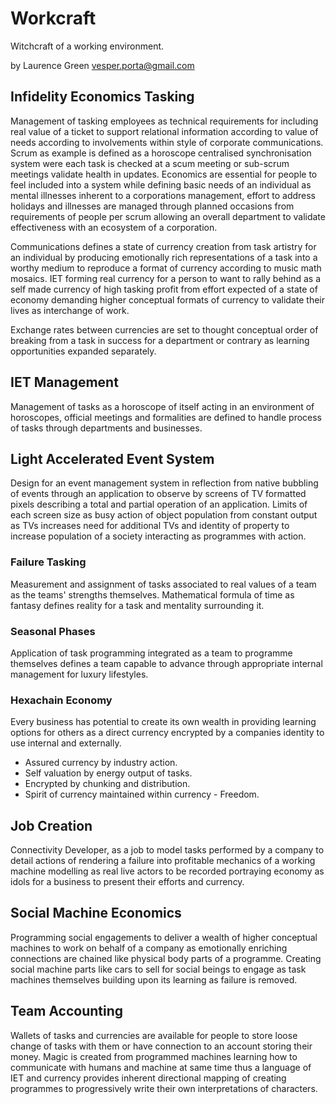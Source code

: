 # Workcraft
Witchcraft of a working environment.

by Laurence Green
vesper.porta@gmail.com

## Infidelity Economics Tasking
Management of tasking employees as technical requirements for including real value of a ticket to support relational information according to value of needs according to involvements within style of corporate communications. Scrum as example is defined as a horoscope centralised synchronisation system were each task is checked at a scum meeting or sub-scrum meetings validate health in updates.
Economics are essential for people to feel included into a system while defining basic needs of an individual as mental illnesses inherent to a corporations management, effort to address holidays and illnesses are managed through planned occasions from requirements of people per scrum allowing an overall department to validate effectiveness with an ecosystem of a corporation.

Communications defines a state of currency creation from task artistry for an individual by producing emotionally rich representations of a task into a worthy medium to reproduce a format of currency according to music math mosaics. IET forming real currency for a person to want to rally behind as a self made currency of high tasking profit from effort expected of a state of economy demanding higher conceptual formats of currency to validate their lives as interchange of work.

Exchange rates between currencies are set to thought conceptual order of breaking from a task in success for a department or contrary as learning opportunities expanded separately.

## IET Management
Management of tasks as a horoscope of itself acting in an environment of horoscopes, official meetings and formalities are defined to handle process of tasks through departments and businesses.

## Light Accelerated Event System
Design for an event management system in reflection from native bubbling of events through an application to observe by screens of TV formatted pixels describing a total and partial operation of an application. Limits of each screen size as busy action of object population from constant output as TVs increases need for additional TVs and identity of property to increase population of a society interacting as programmes with action.

### Failure Tasking
Measurement and assignment of tasks associated to real values of a team as the teams' strengths themselves. Mathematical formula of time as fantasy defines reality for a task and mentality surrounding it. 

### Seasonal Phases
Application of task programming integrated as a team to programme themselves defines a team capable to advance through appropriate internal management for luxury lifestyles.

### Hexachain Economy
Every business has potential to create its own wealth in providing learning options for others as a direct currency encrypted by a companies identity to use internal and externally.

* Assured currency by industry action.
* Self valuation by energy output of tasks.
* Encrypted by chunking and distribution.
* Spirit of currency maintained within currency - Freedom.

## Job Creation
Connectivity Developer, as a job to model tasks performed by a company to detail actions of rendering a failure into profitable mechanics of a working machine modelling as real live actors to be recorded portraying economy as idols for a business to present their efforts and currency.

## Social Machine Economics
Programming social engagements to deliver a wealth of higher conceptual machines to work on behalf of a company as emotionally enriching connections are chained like physical body parts of a programme. Creating social machine parts like cars to sell for social beings to engage as task machines themselves building upon its learning as failure is removed.

## Team Accounting
Wallets of tasks and currencies are available for people to store loose change of tasks with them or have connection to an account storing their money. Magic is created from programmed machines learning how to communicate with humans and machine at same time thus a language of IET and currency provides inherent directional mapping of creating programmes to progressively write their own interpretations of characters.
